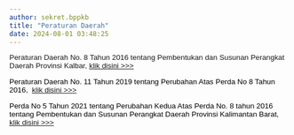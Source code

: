 ```yaml
---
author: sekret.bppkb
title: "Peraturan Daerah"
date: 2024-08-01 03:48:25
---
```

<p style="margin: 0cm; line-height: 1.1;"><span style="font-size: 10pt; font-family: arial, helvetica, sans-serif;"><strong><span style="font-weight: normal;"><span style="vertical-align: inherit;"><span style="vertical-align: inherit;">Peraturan Daerah No. 8 Tahun 2016 tentang Pembentukan dan Susunan Perangkat Daerah Provinsi Kalbar, </span></span><a href="https://drive.google.com/file/d/1XrLDZyXvktWjy4xf1aoWiXwKnnzTWnx8/view?usp=sharing"><span style="vertical-align: inherit;"><span style="vertical-align: inherit;">klik disini &gt;&gt;&gt;</span></span></a></span></strong></span></p>

<p style="margin: 0cm; line-height: 1.1;"><span style="font-size: 10pt; font-family: arial, helvetica, sans-serif;">&nbsp;</span></p>

<p style="margin: 0cm; font-variant-ligatures: normal; font-variant-caps: normal; orphans: 2; text-align: start; widows: 2; -webkit-text-stroke-width: 0px; text-decoration-thickness: initial; text-decoration-style: initial; text-decoration-color: initial; word-spacing: 0px; line-height: 1.1;"><span style="font-size: 10pt; font-family: arial, helvetica, sans-serif;"><strong><span style="color: black; font-weight: normal;"><span style="vertical-align: inherit;"><span style="vertical-align: inherit;">Peraturan Daerah No. 11 Tahun 2019 tentang Perubahan Atas Perda No 8 Tahun 2016,&nbsp; </span></span><a href="https://drive.google.com/file/d/1DpVFti7A6ANMpg4_5Zp3woFMyqaLmbI0/view?usp=sharing"><span style="vertical-align: inherit;"><span style="vertical-align: inherit;">klik disini &gt;&gt;&gt;</span></span></a></span></strong></span></p>

<p style="margin: 0cm; font-variant-ligatures: normal; font-variant-caps: normal; orphans: 2; text-align: start; widows: 2; -webkit-text-stroke-width: 0px; text-decoration-thickness: initial; text-decoration-style: initial; text-decoration-color: initial; word-spacing: 0px; line-height: 1.1;"><span style="font-size: 10pt; font-family: arial, helvetica, sans-serif;">&nbsp;</span></p>

<p style="margin: 0cm; font-variant-ligatures: normal; font-variant-caps: normal; orphans: 2; text-align: start; widows: 2; -webkit-text-stroke-width: 0px; text-decoration-thickness: initial; text-decoration-style: initial; text-decoration-color: initial; word-spacing: 0px; line-height: 1.1;"><span style="font-size: 10pt; font-family: arial, helvetica, sans-serif;"><strong><span style="color: black; font-weight: normal;"><span style="vertical-align: inherit;"><span style="vertical-align: inherit;">Perda No 5 Tahun 2021 tentang Perubahan Kedua Atas Perda No. 8 tahun 2016 tentang Pembentukan dan Susunan Perangkat Daerah Provinsi Kalimantan Barat,&nbsp; </span></span><a href="https://drive.google.com/file/d/11LOnd1XZnI0kseIaqaPhpbPV-zHeBkzf/view?usp=sharing"><span style="vertical-align: inherit;"><span style="vertical-align: inherit;">klik disini &gt;&gt;&gt;</span></span></a></span></strong></span></p>

<p style="margin: 0cm; font-variant-ligatures: normal; font-variant-caps: normal; orphans: 2; text-align: start; widows: 2; -webkit-text-stroke-width: 0px; text-decoration-thickness: initial; text-decoration-style: initial; text-decoration-color: initial; word-spacing: 0px; line-height: 1.1;"><span style="font-size: 10pt; font-family: arial, helvetica, sans-serif;">&nbsp;</span></p>

<p class="MsoNormal" style="margin-bottom: 0cm; line-height: 1.1;"><span style="font-size: 10pt; font-family: arial, helvetica, sans-serif;">&nbsp;</span></p>
